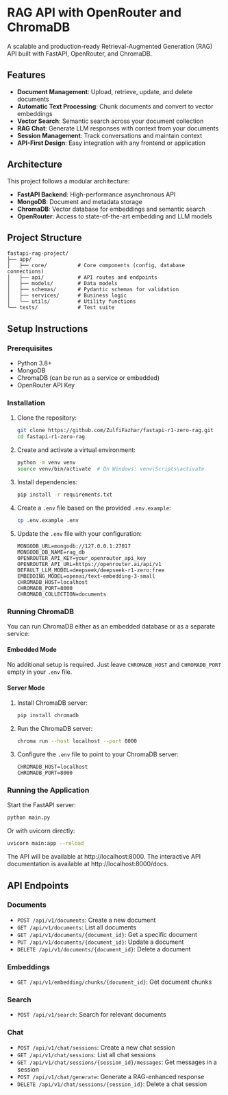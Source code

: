 # RAG API with OpenRouter and ChromaDB

A scalable and production-ready Retrieval-Augmented Generation (RAG) API built with FastAPI, OpenRouter, and ChromaDB.

## Features

- **Document Management**: Upload, retrieve, update, and delete documents
- **Automatic Text Processing**: Chunk documents and convert to vector embeddings
- **Vector Search**: Semantic search across your document collection
- **RAG Chat**: Generate LLM responses with context from your documents
- **Session Management**: Track conversations and maintain context
- **API-First Design**: Easy integration with any frontend or application

## Architecture

This project follows a modular architecture:

- **FastAPI Backend**: High-performance asynchronous API
- **MongoDB**: Document and metadata storage
- **ChromaDB**: Vector database for embeddings and semantic search
- **OpenRouter**: Access to state-of-the-art embedding and LLM models

## Project Structure

```
fastapi-rag-project/
├── app/
│   ├── core/          # Core components (config, database connections)
│   ├── api/           # API routes and endpoints
│   ├── models/        # Data models
│   ├── schemas/       # Pydantic schemas for validation
│   ├── services/      # Business logic
│   └── utils/         # Utility functions
└── tests/             # Test suite
```

## Setup Instructions

### Prerequisites

- Python 3.8+
- MongoDB
- ChromaDB (can be run as a service or embedded)
- OpenRouter API Key

### Installation

1. Clone the repository:

   ```bash
   git clone https://github.com/ZulfiFazhar/fastapi-r1-zero-rag.git
   cd fastapi-r1-zero-rag
   ```

2. Create and activate a virtual environment:

   ```bash
   python -m venv venv
   source venv/bin/activate  # On Windows: venv\Scripts\activate
   ```

3. Install dependencies:

   ```bash
   pip install -r requirements.txt
   ```

4. Create a `.env` file based on the provided `.env.example`:

   ```bash
   cp .env.example .env
   ```

5. Update the `.env` file with your configuration:
   ```
   MONGODB_URL=mongodb://127.0.0.1:27017
   MONGODB_DB_NAME=rag_db
   OPENROUTER_API_KEY=your_openrouter_api_key
   OPENROUTER_API_URL=https://openrouter.ai/api/v1
   DEFAULT_LLM_MODEL=deepseek/deepseek-r1-zero:free
   EMBEDDING_MODEL=openai/text-embedding-3-small
   CHROMADB_HOST=localhost
   CHROMADB_PORT=8000
   CHROMADB_COLLECTION=documents
   ```

### Running ChromaDB

You can run ChromaDB either as an embedded database or as a separate service:

#### Embedded Mode

No additional setup is required. Just leave `CHROMADB_HOST` and `CHROMADB_PORT` empty in your `.env` file.

#### Server Mode

1. Install ChromaDB server:

   ```bash
   pip install chromadb
   ```

2. Run the ChromaDB server:

   ```bash
   chroma run --host localhost --port 8000
   ```

3. Configure the `.env` file to point to your ChromaDB server:
   ```
   CHROMADB_HOST=localhost
   CHROMADB_PORT=8000
   ```

### Running the Application

Start the FastAPI server:

```bash
python main.py
```

Or with uvicorn directly:

```bash
uvicorn main:app --reload
```

The API will be available at http://localhost:8000.
The interactive API documentation is available at http://localhost:8000/docs.

## API Endpoints

### Documents

- `POST /api/v1/documents`: Create a new document
- `GET /api/v1/documents`: List all documents
- `GET /api/v1/documents/{document_id}`: Get a specific document
- `PUT /api/v1/documents/{document_id}`: Update a document
- `DELETE /api/v1/documents/{document_id}`: Delete a document

### Embeddings

- `GET /api/v1/embedding/chunks/{document_id}`: Get document chunks

### Search

- `POST /api/v1/search`: Search for relevant documents

### Chat

- `POST /api/v1/chat/sessions`: Create a new chat session
- `GET /api/v1/chat/sessions`: List all chat sessions
- `GET /api/v1/chat/sessions/{session_id}/messages`: Get messages in a session
- `POST /api/v1/chat/generate`: Generate a RAG-enhanced response
- `DELETE /api/v1/chat/sessions/{session_id}`: Delete a chat session
